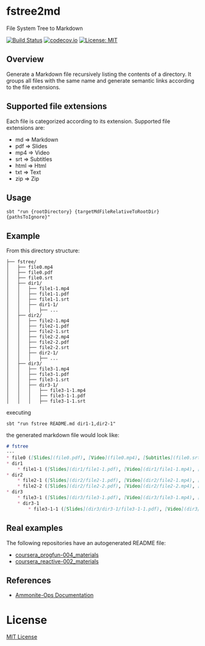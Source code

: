 # fstree2md
File System Tree to Markdown

[![Build Status](https://travis-ci.org/pbassiner/fstree2md.svg)](https://travis-ci.org/pbassiner/fstree2md)
[![codecov.io](http://codecov.io/github/pbassiner/fstree2md/coverage.svg?branch=master)](http://codecov.io/github/pbassiner/fstree2md/branch/master)
[![License: MIT](https://img.shields.io/badge/license-MIT%20License-blue.svg)](https://raw.githubusercontent.com/pbassiner/fstree2md/master/LICENSE)

## Overview
Generate a Markdown file recursively listing the contents of a directory. It groups all files with the same name and generate semantic links according to the file extensions.

## Supported file extensions
Each file is categorized according to its extension. Supported file extensions are:
* md => Markdown
* pdf => Slides
* mp4 => Video
* srt => Subtitles
* html => Html
* txt => Text
* zip => Zip

## Usage
```shell
sbt "run {rootDirectory} {targetMdFileRelativeToRootDir} {pathsToIgnore}"
```

## Example

From this directory structure:
```
├── fstree/
│   ├── file0.mp4
│   ├── file0.pdf
│   ├── file0.srt
│   ├── dir1/
│   │   ├── file1-1.mp4
│   │   ├── file1-1.pdf
│   │   ├── file1-1.srt
│   │   ├── dir1-1/
│   │   │   ├── ...
│   ├── dir2/
│   │   ├── file2-1.mp4
│   │   ├── file2-1.pdf
│   │   ├── file2-1.srt
│   │   ├── file2-2.mp4
│   │   ├── file2-2.pdf
│   │   ├── file2-2.srt
│   │   ├── dir2-1/
│   │   │   ├── ...
│   ├── dir3/
│   │   ├── file3-1.mp4
│   │   ├── file3-1.pdf
│   │   ├── file3-1.srt
│   │   ├── dir3-1/
│   │   │   ├── file3-1-1.mp4
│   │   │   ├── file3-1-1.pdf
│   │   │   ├── file3-1-1.srt
```

executing
```shell
sbt "run fstree README.md dir1-1,dir2-1"
```
the generated markdown file would look like:

```markdown
# fstree
---
* file0 ([Slides](file0.pdf), [Video](file0.mp4), [Subtitles](file0.srt))
* dir1
	* file1-1 ([Slides](dir1/file1-1.pdf), [Video](dir1/file1-1.mp4), [Subtitles](dir1/file1-1.srt))
* dir2
	* file2-1 ([Slides](dir2/file2-1.pdf), [Video](dir2/file2-1.mp4), [Subtitles](dir2/file2-1.srt))
	* file2-2 ([Slides](dir2/file2-2.pdf), [Video](dir2/file2-2.mp4), [Subtitles](dir2/file2-2.srt))
* dir3
	* file3-1 ([Slides](dir3/file3-1.pdf), [Video](dir3/file3-1.mp4), [Subtitles](dir3/file3-1.srt))
	* dir3-1
		* file3-1-1 ([Slides](dir3/dir3-1/file3-1-1.pdf), [Video](dir3/dir3-1/file3-1-1.mp4), [Subtitles](dir3/dir3-1/file3-1-1.srt))
```

## Real examples
The following repositories have an autogenerated README file:
* [coursera_progfun-004_materials](https://github.com/pbassiner/coursera_progfun-004_materials)
* [coursera_reactive-002_materials](https://github.com/pbassiner/coursera_reactive-002_materials)

## References
* [Ammonite-Ops Documentation](http://www.lihaoyi.com/Ammonite/#Ammonite-Ops)

# License
[MIT License](LICENSE)
